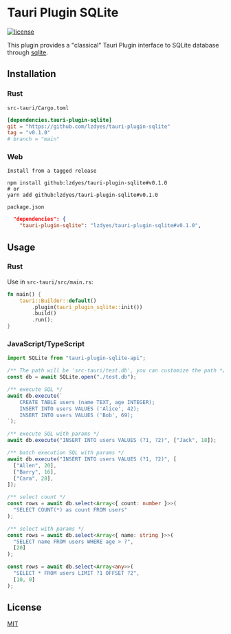 # Tauri Plugin SQLite

[![license](https://img.shields.io/badge/license-MIT-blue.svg)](LICENSE)

This plugin provides a "classical" Tauri Plugin interface to SQLite database through [sqlite](https://github.com/stainless-steel/sqlite).

## Installation

### Rust

`src-tauri/Cargo.toml`

```toml
[dependencies.tauri-plugin-sqlite]
git = "https://github.com/lzdyes/tauri-plugin-sqlite"
tag = "v0.1.0"
# branch = "main"
```

### Web

`Install from a tagged release`

```
npm install github:lzdyes/tauri-plugin-sqlite#v0.1.0
# or
yarn add github:lzdyes/tauri-plugin-sqlite#v0.1.0
```

`package.json`

```json
  "dependencies": {
    "tauri-plugin-sqlite": "lzdyes/tauri-plugin-sqlite#v0.1.0",
```

## Usage

### Rust

Use in `src-tauri/src/main.rs`:

```rust
fn main() {
    tauri::Builder::default()
        .plugin(tauri_plugin_sqlite::init())
        .build()
        .run();
}
```

### JavaScript/TypeScript

```ts
import SQLite from "tauri-plugin-sqlite-api";

/** The path will be 'src-tauri/test.db', you can customize the path */
const db = await SQLite.open("./test.db");

/** execute SQL */
await db.execute(`
    CREATE TABLE users (name TEXT, age INTEGER);
    INSERT INTO users VALUES ('Alice', 42);
    INSERT INTO users VALUES ('Bob', 69);
`);

/** execute SQL with params */
await db.execute("INSERT INTO users VALUES (?1, ?2)", ["Jack", 18]);

/** batch execution SQL with params */
await db.execute("INSERT INTO users VALUES (?1, ?2)", [
  ["Allen", 20],
  ["Barry", 16],
  ["Cara", 28],
]);

/** select count */
const rows = await db.select<Array<{ count: number }>>(
  "SELECT COUNT(*) as count FROM users"
);

/** select with params */
const rows = await db.select<Array<{ name: string }>>(
  "SELECT name FROM users WHERE age > ?",
  [20]
);

const rows = await db.select<Array<any>>(
  "SELECT * FROM users LIMIT ?1 OFFSET ?2",
  [10, 0]
);
```

## License

[MIT](LICENSE)
